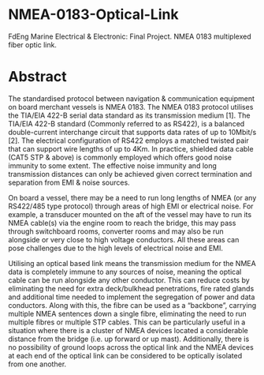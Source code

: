 # NMEA-0183-Optical-Link
FdEng Marine Electrical &amp; Electronic: Final Project. NMEA 0183 multiplexed fiber optic link. 
# Abstract
The standardised protocol between navigation & communication equipment on board merchant vessels is NMEA 0183. The NMEA 0183 protocol utilises the TIA/EIA 422-B serial data standard as its transmission medium [1]. The TIA/EIA 422-B standard (Commonly referred to as RS422), is a balanced double-current interchange circuit that supports data rates of up to 10Mbit/s [2]. The electrical configuration of RS422 employs a matched twisted pair that can support wire lengths of up to 4Km. In practice, shielded data cable (CAT5 STP & above) is commonly employed which offers good noise immunity to some extent. The effective noise immunity and long transmission distances can only be achieved given correct termination and separation from EMI & noise sources. 

On board a vessel, there may be a need to run long lengths of NMEA (or any RS422/485 type protocol) through areas of high EMI or electrical noise. For example, a transducer mounted on the aft of the vessel may have to run its NMEA cable(s) via the engine room to reach the bridge, this may pass through switchboard rooms, converter rooms and may also be run alongside or very close to high voltage conductors. All these areas can pose challenges due to the high levels of electrical noise and EMI. 

Utilising an optical based link means the transmission medium for the NMEA data is completely immune to any sources of noise, meaning the optical cable can be run alongside any other conductor. This can reduce costs by eliminating the need for extra deck/bulkhead penetrations, fire rated glands and additional time needed to implement the segregation of power and data conductors. Along with this, the fibre can be used as a “backbone”, carrying multiple NMEA sentences down a single fibre, eliminating the need to run multiple fibres or multiple STP cables. This can be particularly useful in a situation where there is a cluster of NMEA devices located a considerable distance from the bridge (i.e. up forward or up mast). Additionally, there is no possibility of ground loops across the optical link and the NMEA devices at each end of the optical link can be considered to be optically isolated from one another.

